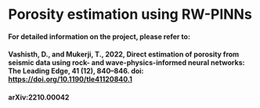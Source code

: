 # Porosity estimation using RW-PINNs

#### For detailed information on the project, please refer to:

#### Vashisth, D., and Mukerji, T., 2022, Direct estimation of porosity from seismic data using rock- and wave-physics-informed neural networks: The Leading Edge, 41 (12), 840–846. doi: https://doi.org/10.1190/tle41120840.1

#### arXiv:2210.00042
